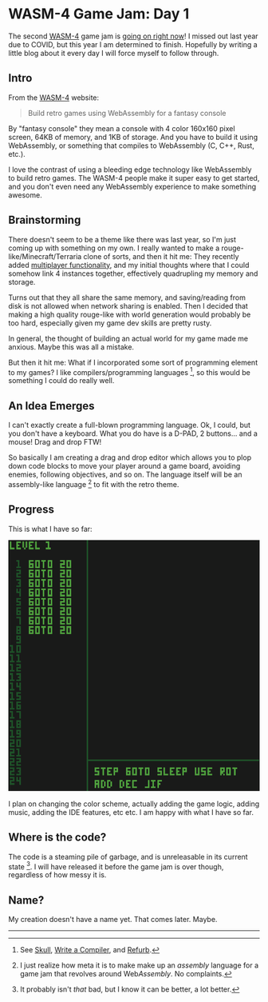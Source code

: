 # WASM-4 Game Jam: Day 1

The second [WASM-4](https://wasm4.org/) game jam is [going on right now](https://itch.io/jam/wasm4-v2)!
I missed out last year due to COVID, but this year I am determined to finish.
Hopefully by writing a little blog about it every day I will force myself to follow through.

## Intro

From the [WASM-4](https://wasm4.org/) website:

> Build retro games using WebAssembly for a fantasy console

By "fantasy console" they mean a console with 4 color 160x160 pixel screen, 64KB of memory, and 1KB of storage.
And you have to build it using WebAssembly, or something that compiles to WebAssembly (C, C++, Rust, etc.).

I love the contrast of using a bleeding edge technology like WebAssembly to build retro games.
The WASM-4 people make it super easy to get started, and you don't even need any WebAssembly
experience to make something awesome.

## Brainstorming

There doesn't seem to be a theme like there was last year, so I'm just coming up with something on
my own. I really wanted to make a rouge-like/Minecraft/Terraria clone of sorts, and then it hit me:
They recently added [multiplayer functionality](https://wasm4.org/blog/release-2-4-0), and my initial
thoughts where that I could somehow link 4 instances together, effectively quadrupling my memory and
storage.

Turns out that they all share the same memory, and saving/reading from disk is not allowed when network
sharing is enabled. Then I decided that making a high quality rouge-like with world generation would
probably be too hard, especially given my game dev skills are pretty rusty.

In general, the thought of building an actual world for my game made me anxious. Maybe this was
all a mistake.

But then it hit me: What if I incorporated some sort of programming element to my games? I like
compilers/programming languages [^1], so this would be something I could do really well.

## An Idea Emerges

I can't exactly create a full-blown programming language. Ok, I could, but you don't have a keyboard.
What you do have is a D-PAD, 2 buttons... and a mouse! Drag and drop FTW!

So basically I am creating a drag and drop editor which allows you to plop down code blocks
to move your player around a game board, avoiding enemies, following objectives, and so on. The
language itself will be an assembly-like language [^2] to fit with the retro theme.

## Progress

This is what I have so far:

<img src="./day-1-ide.png" />

I plan on changing the color scheme, actually adding the game logic, adding music, adding the IDE
features, etc etc. I am happy with what I have so far.

## Where is the code?

The code is a steaming pile of garbage, and is unreleasable in its current state [^3]. I will
have released it before the game jam is over though, regardless of how messy it is.

## Name?

My creation doesn't have a name yet. That comes later. Maybe.

---

[^1]: See [Skull](https://github.com/dosisod/skull),
[Write a Compiler](https://github.com/dosisod/write-a-compiler),
and [Refurb](https://github.com/dosisod/refurb).

[^2]: I just realize how meta it is to make make up an *assembly* language for a game jam
that revolves around Web*Assembly*. No complaints.

[^3]: It probably isn't *that* bad, but I know it can be better, a lot better.
